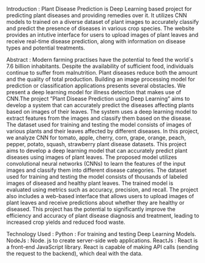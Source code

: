 Introduction :
Plant Disease Prediction is Deep Learning based project for predicting plant diseases and providing remedies over it. It utilizes
CNN models to trained on a diverse dataset of plant images to accurately classify and predict the presence of diseases in various
crop species. The website provides an intutive interface for users to upload images of plant leaves and receive real-time disease
prediction, along with information on disease types and potential treatments.

Abstract :
Modern farming practises have the potential to feed the world´s 7.6 billion inhabitants.
Despite the availability of sufficient food, individuals continue to suffer from
malnutrition. Plant diseases reduce both the amount and the quality of total production.
Building an image processing model for prediction or classification applications
presents several obstacles. We present a deep learning model for illness detection that
makes use of CNN.The project ”Plant Disease Prediction using Deep Learning” aims
to develop a system that can accurately predict the diseases affecting plants based
on images of their leaves. The system uses a deep learning model to extract features
from the images and classify them based on the disease. The dataset used for training
and testing the model consists of images of various plants and their leaves affected by
different diseases. In this project, we analyze CNN for tomato, apple, cherry, corn,
grape, orange, peach, pepper, potato, squash, strawberry plant disease datasets. This
project aims to develop a deep learning model that can accurately predict plant diseases
using images of plant leaves. The proposed model utilizes convolutional neural
networks (CNNs) to learn the features of the input images and classify them into
different disease categories. The dataset used for training and testing the model consists
of thousands of labeled images of diseased and healthy plant leaves. The trained
model is evaluated using metrics such as accuracy, precision, and recall. The project
also includes a web-based interface that allows users to upload images of plant leaves
and receive predictions about whether they are healthy or diseased. This project
has the potential to significantly improve the efficiency and accuracy of plant disease
diagnosis and treatment, leading to increased crop yields and reduced food waste.

Technology Used :
Python : For training and testing Deep Learning Models.
NodeJs : Node. js to create server-side web applications.
ReactJs : React is a front-end JavaScript library. React is capable of making API calls (sending the request to the backend), which deal with the data.

